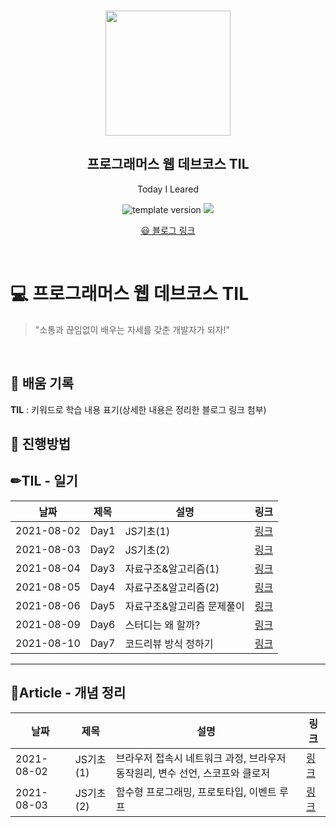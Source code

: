 <br/>
<p align="middle" >
  <img width="200px;" src="./src/images/prgms-logo.png"/>
</p>
<h2 align="middle">프로그래머스 웹 데브코스 TIL</h2>
<p align="middle">Today I Leared</p>
<p align="middle">
  <img src="https://img.shields.io/badge/version-1.0.0-blue?style=flat-square" alt="template version"/>
  <img src="https://img.shields.io/badge/language-md-md.svg?style=flat-square"/>
</p>

<p align="middle">
  <a href="https://ghost4551.tistory.com/">😃 블로그 링크</a>  
</p>

<br/>

# 💻 프로그래머스 웹 데브코스 TIL

> "소통과 끊임없이 배우는 자세를 갖춘 개발자가 되자!"

<br/>

## 📌 배움 기록

**TIL** : 키워드로 학습 내용 표기(상세한 내용은 정리한 블로그 링크 첨부)

## 🚀 진행방법

## ✏TIL - 일기

| 날짜       | 제목 | 설명                       | 링크                                      |
| ---------- | ---- | -------------------------- | ----------------------------------------- |
| 2021-08-02 | Day1 | JS기초(1)                  | [링크](https://ghost4551.tistory.com/119) |
| 2021-08-03 | Day2 | JS기초(2)                  | [링크](https://ghost4551.tistory.com/120) |
| 2021-08-04 | Day3 | 자료구조&알고리즘(1)       | [링크](https://ghost4551.tistory.com/121) |
| 2021-08-05 | Day4 | 자료구조&알고리즘(2)       | [링크](https://ghost4551.tistory.com/122) |
| 2021-08-06 | Day5 | 자료구조&알고리즘 문제풀이 | [링크](https://ghost4551.tistory.com/123) |
| 2021-08-09 | Day6 | 스터디는 왜 할까?          | [링크](https://ghost4551.tistory.com/124) |
| 2021-08-10 | Day7 | 코드리뷰 방식 정하기       | [링크](https://ghost4551.tistory.com/125) |

---

## 📖Article - 개념 정리

| 날짜       | 제목      | 설명                                                                         | 링크                                      |
| ---------- | --------- | ---------------------------------------------------------------------------- | ----------------------------------------- |
| 2021-08-02 | JS기초(1) | 브라우저 접속시 네트워크 과정, 브라우저 동작원리, 변수 선언, 스코프와 클로저 | [링크](https://ghost4551.tistory.com/119) |
| 2021-08-03 | JS기초(2) | 함수형 프로그래밍, 프로토타입, 이벤트 루프                                   | [링크](https://ghost4551.tistory.com/120) |
